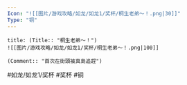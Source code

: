 ```yaml
---
Icon: "![[图片/游戏攻略/如龙/如龙1/奖杯/桐生老弟～！.png|30]]"
Type: "铜"
---
```

```ad-common-bronze-trophy
title: (Title:: "桐生老弟～！")
![[图片/游戏攻略/如龙/如龙1/奖杯/桐生老弟～！.png|100]]

(Comment:: "首次在街頭被真島追趕")
```

#如龙/如龙1/奖杯 #奖杯 #铜
